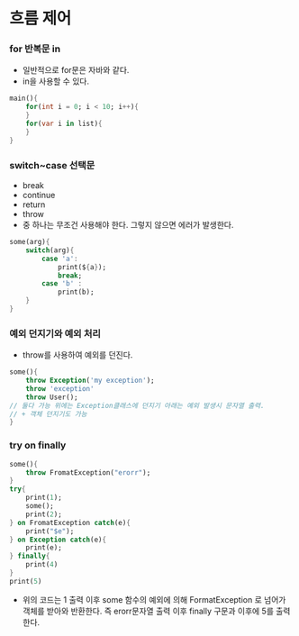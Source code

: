 # 흐름 제어

### for 반복문 in

- 일반적으로 for문은 자바와 같다.
- in을 사용할 수 있다.

```dart
main(){
	for(int i = 0; i < 10; i++){
	}
	for(var i in list){
	}
}
```

### switch~case 선택문

- break
- continue
- return
- throw
- 중 하나는 무조건 사용해야 한다. 그렇지 않으면 에러가 발생한다.

```dart
some(arg){
	switch(arg){
		case 'a':
			print(${a});
			break;
		case 'b' :
			print(b);
	}
}
```

### 예외 던지기와 예외 처리

- throw를 사용하여 예외를 던진다.

```dart
some(){
	throw Exception('my exception');
	throw 'exception'
	throw User();
// 둘다 가능 위에는 Exception클래스에 던지기 아래는 예외 발생시 문자열 출력.
// + 객체 던지기도 가능
}
```

### try on finally

```dart
some(){
	throw FromatException("erorr");
}
try{
	print(1);
	some();
	print(2);
} on FromatException catch(e){
	print("$e");
} on Exception catch(e){
	print(e);
} finally{
	print(4)
}
print(5)
```

- 위의 코드는 1 출력 이후 some 함수의 예외에 의해 FormatException 로 넘어가 객체를 받아와 반환한다. 즉 erorr문자열 출력 이후 finally 구문과 이후에 5를 출력한다.